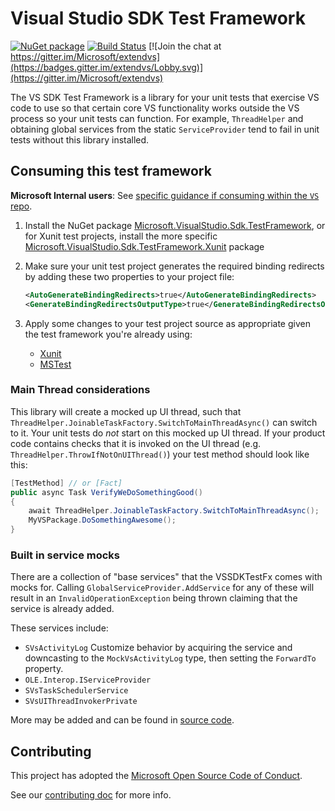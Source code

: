 # Visual Studio SDK Test Framework

[![NuGet package](https://img.shields.io/nuget/v/Microsoft.VisualStudio.Sdk.TestFramework.svg)](https://nuget.org/packages/Microsoft.VisualStudio.Sdk.TestFramework)
[![Build Status](https://dev.azure.com/azure-public/vside/_apis/build/status/vssdktestfx?branchName=main)](https://dev.azure.com/azure-public/vside/_build/latest?definitionId=45&branchName=main)
[![Join the chat at https://gitter.im/Microsoft/extendvs](https://badges.gitter.im/extendvs/Lobby.svg)](https://gitter.im/Microsoft/extendvs)

The VS SDK Test Framework is a library for your unit tests that exercise VS code to use
so that certain core VS functionality works outside the VS process so your unit tests can function.
For example, `ThreadHelper` and obtaining global services from the static `ServiceProvider`
tend to fail in unit tests without this library installed.

## Consuming this test framework

**Microsoft Internal users**: See [specific guidance if consuming within the `VS` repo](doc/vs_repo.md).

1. Install the NuGet package [Microsoft.VisualStudio.Sdk.TestFramework](https://nuget.org/packages/Microsoft.VisualStudio.Sdk.TestFramework),
   or for Xunit test projects, install the more specific [Microsoft.VisualStudio.Sdk.TestFramework.Xunit](https://nuget.org/packages/Microsoft.VisualStudio.Sdk.TestFramework.Xunit) package

1. Make sure your unit test project generates the required binding redirects by adding these two properties to your project file:

    ```xml
    <AutoGenerateBindingRedirects>true</AutoGenerateBindingRedirects>
    <GenerateBindingRedirectsOutputType>true</GenerateBindingRedirectsOutputType>
    ```

1. Apply some changes to your test project source as appropriate given the test framework you're already using:

    * [Xunit](doc/xunit.md)
    * [MSTest](doc/mstest.md)

### Main Thread considerations

This library will create a mocked up UI thread, such that `ThreadHelper.JoinableTaskFactory.SwitchToMainThreadAsync()`
can switch to it. Your unit tests do *not* start on this mocked up UI thread. If your product code contains checks
that it is invoked on the UI thread (e.g. `ThreadHelper.ThrowIfNotOnUIThread()`) your test method should look like this:

```cs
[TestMethod] // or [Fact]
public async Task VerifyWeDoSomethingGood()
{
    await ThreadHelper.JoinableTaskFactory.SwitchToMainThreadAsync();
    MyVSPackage.DoSomethingAwesome();
}
```

### Built in service mocks

There are a collection of "base services" that the VSSDKTestFx comes with mocks for.
Calling `GlobalServiceProvider.AddService` for any of these will result in an `InvalidOperationException` being thrown claiming
that the service is already added.

These services include:

* `SVsActivityLog`
  Customize behavior by acquiring the service and downcasting to the `MockVsActivityLog` type, then setting the `ForwardTo` property.
* `OLE.Interop.IServiceProvider`
* `SVsTaskSchedulerService`
* `SVsUIThreadInvokerPrivate`

More may be added and can be found in [source code](https://github.com/microsoft/vssdktestfx/blob/main/src/Microsoft.VisualStudio.Sdk.TestFramework/GlobalServiceProvider.cs#L217-L224).

## Contributing

This project has adopted the [Microsoft Open Source Code of Conduct](https://opensource.microsoft.com/codeofconduct/).

See our [contributing doc](CONTRIBUTING.md) for more info.
